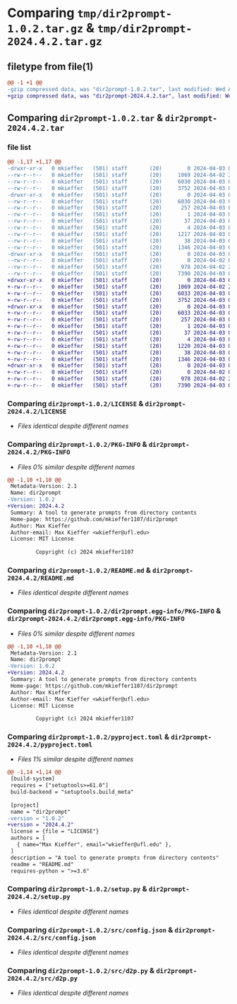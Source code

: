 # Comparing `tmp/dir2prompt-1.0.2.tar.gz` & `tmp/dir2prompt-2024.4.2.tar.gz`

## filetype from file(1)

```diff
@@ -1 +1 @@
-gzip compressed data, was "dir2prompt-1.0.2.tar", last modified: Wed Apr  3 04:04:04 2024, max compression
+gzip compressed data, was "dir2prompt-2024.4.2.tar", last modified: Wed Apr  3 03:59:06 2024, max compression
```

## Comparing `dir2prompt-1.0.2.tar` & `dir2prompt-2024.4.2.tar`

### file list

```diff
@@ -1,17 +1,17 @@
-drwxr-xr-x   0 mkieffer   (501) staff       (20)        0 2024-04-03 04:04:04.666605 dir2prompt-1.0.2/
--rw-r--r--   0 mkieffer   (501) staff       (20)     1069 2024-04-02 23:08:45.000000 dir2prompt-1.0.2/LICENSE
--rw-r--r--   0 mkieffer   (501) staff       (20)     6030 2024-04-03 04:04:04.666422 dir2prompt-1.0.2/PKG-INFO
--rw-r--r--   0 mkieffer   (501) staff       (20)     3752 2024-04-03 03:32:38.000000 dir2prompt-1.0.2/README.md
-drwxr-xr-x   0 mkieffer   (501) staff       (20)        0 2024-04-03 04:04:04.666194 dir2prompt-1.0.2/dir2prompt.egg-info/
--rw-r--r--   0 mkieffer   (501) staff       (20)     6030 2024-04-03 04:04:04.000000 dir2prompt-1.0.2/dir2prompt.egg-info/PKG-INFO
--rw-r--r--   0 mkieffer   (501) staff       (20)      257 2024-04-03 04:04:04.000000 dir2prompt-1.0.2/dir2prompt.egg-info/SOURCES.txt
--rw-r--r--   0 mkieffer   (501) staff       (20)        1 2024-04-03 04:04:04.000000 dir2prompt-1.0.2/dir2prompt.egg-info/dependency_links.txt
--rw-r--r--   0 mkieffer   (501) staff       (20)       37 2024-04-03 04:04:04.000000 dir2prompt-1.0.2/dir2prompt.egg-info/entry_points.txt
--rw-r--r--   0 mkieffer   (501) staff       (20)        4 2024-04-03 04:04:04.000000 dir2prompt-1.0.2/dir2prompt.egg-info/top_level.txt
--rw-r--r--   0 mkieffer   (501) staff       (20)     1217 2024-04-03 04:02:12.000000 dir2prompt-1.0.2/pyproject.toml
--rw-r--r--   0 mkieffer   (501) staff       (20)       38 2024-04-03 04:04:04.666642 dir2prompt-1.0.2/setup.cfg
--rw-r--r--   0 mkieffer   (501) staff       (20)     1346 2024-04-03 03:21:38.000000 dir2prompt-1.0.2/setup.py
-drwxr-xr-x   0 mkieffer   (501) staff       (20)        0 2024-04-03 04:04:04.665993 dir2prompt-1.0.2/src/
--rw-r--r--   0 mkieffer   (501) staff       (20)        0 2024-04-02 07:15:41.000000 dir2prompt-1.0.2/src/__init__.py
--rw-r--r--   0 mkieffer   (501) staff       (20)      978 2024-04-02 23:57:47.000000 dir2prompt-1.0.2/src/config.json
--rw-r--r--   0 mkieffer   (501) staff       (20)     7390 2024-04-03 03:29:17.000000 dir2prompt-1.0.2/src/d2p.py
+drwxr-xr-x   0 mkieffer   (501) staff       (20)        0 2024-04-03 03:59:06.946035 dir2prompt-2024.4.2/
+-rw-r--r--   0 mkieffer   (501) staff       (20)     1069 2024-04-02 23:08:45.000000 dir2prompt-2024.4.2/LICENSE
+-rw-r--r--   0 mkieffer   (501) staff       (20)     6033 2024-04-03 03:59:06.945811 dir2prompt-2024.4.2/PKG-INFO
+-rw-r--r--   0 mkieffer   (501) staff       (20)     3752 2024-04-03 03:32:38.000000 dir2prompt-2024.4.2/README.md
+drwxr-xr-x   0 mkieffer   (501) staff       (20)        0 2024-04-03 03:59:06.945541 dir2prompt-2024.4.2/dir2prompt.egg-info/
+-rw-r--r--   0 mkieffer   (501) staff       (20)     6033 2024-04-03 03:59:06.000000 dir2prompt-2024.4.2/dir2prompt.egg-info/PKG-INFO
+-rw-r--r--   0 mkieffer   (501) staff       (20)      257 2024-04-03 03:59:06.000000 dir2prompt-2024.4.2/dir2prompt.egg-info/SOURCES.txt
+-rw-r--r--   0 mkieffer   (501) staff       (20)        1 2024-04-03 03:59:06.000000 dir2prompt-2024.4.2/dir2prompt.egg-info/dependency_links.txt
+-rw-r--r--   0 mkieffer   (501) staff       (20)       37 2024-04-03 03:59:06.000000 dir2prompt-2024.4.2/dir2prompt.egg-info/entry_points.txt
+-rw-r--r--   0 mkieffer   (501) staff       (20)        4 2024-04-03 03:59:06.000000 dir2prompt-2024.4.2/dir2prompt.egg-info/top_level.txt
+-rw-r--r--   0 mkieffer   (501) staff       (20)     1220 2024-04-03 03:58:48.000000 dir2prompt-2024.4.2/pyproject.toml
+-rw-r--r--   0 mkieffer   (501) staff       (20)       38 2024-04-03 03:59:06.946074 dir2prompt-2024.4.2/setup.cfg
+-rw-r--r--   0 mkieffer   (501) staff       (20)     1346 2024-04-03 03:21:38.000000 dir2prompt-2024.4.2/setup.py
+drwxr-xr-x   0 mkieffer   (501) staff       (20)        0 2024-04-03 03:59:06.945310 dir2prompt-2024.4.2/src/
+-rw-r--r--   0 mkieffer   (501) staff       (20)        0 2024-04-02 07:15:41.000000 dir2prompt-2024.4.2/src/__init__.py
+-rw-r--r--   0 mkieffer   (501) staff       (20)      978 2024-04-02 23:57:47.000000 dir2prompt-2024.4.2/src/config.json
+-rw-r--r--   0 mkieffer   (501) staff       (20)     7390 2024-04-03 03:29:17.000000 dir2prompt-2024.4.2/src/d2p.py
```

### Comparing `dir2prompt-1.0.2/LICENSE` & `dir2prompt-2024.4.2/LICENSE`

 * *Files identical despite different names*

### Comparing `dir2prompt-1.0.2/PKG-INFO` & `dir2prompt-2024.4.2/PKG-INFO`

 * *Files 0% similar despite different names*

```diff
@@ -1,10 +1,10 @@
 Metadata-Version: 2.1
 Name: dir2prompt
-Version: 1.0.2
+Version: 2024.4.2
 Summary: A tool to generate prompts from directory contents
 Home-page: https://github.com/mkieffer1107/dir2prompt
 Author: Max Kieffer
 Author-email: Max Kieffer <wkieffer@ufl.edu>
 License: MIT License
         
         Copyright (c) 2024 mkieffer1107
```

### Comparing `dir2prompt-1.0.2/README.md` & `dir2prompt-2024.4.2/README.md`

 * *Files identical despite different names*

### Comparing `dir2prompt-1.0.2/dir2prompt.egg-info/PKG-INFO` & `dir2prompt-2024.4.2/dir2prompt.egg-info/PKG-INFO`

 * *Files 0% similar despite different names*

```diff
@@ -1,10 +1,10 @@
 Metadata-Version: 2.1
 Name: dir2prompt
-Version: 1.0.2
+Version: 2024.4.2
 Summary: A tool to generate prompts from directory contents
 Home-page: https://github.com/mkieffer1107/dir2prompt
 Author: Max Kieffer
 Author-email: Max Kieffer <wkieffer@ufl.edu>
 License: MIT License
         
         Copyright (c) 2024 mkieffer1107
```

### Comparing `dir2prompt-1.0.2/pyproject.toml` & `dir2prompt-2024.4.2/pyproject.toml`

 * *Files 1% similar despite different names*

```diff
@@ -1,14 +1,14 @@
 [build-system]
 requires = ["setuptools>=61.0"]
 build-backend = "setuptools.build_meta"
 
 [project]
 name = "dir2prompt"
-version = "1.0.2"
+version = "2024.4.2"
 license = {file = "LICENSE"}
 authors = [
   { name="Max Kieffer", email="wkieffer@ufl.edu" },
 ]
 description = "A tool to generate prompts from directory contents"
 readme = "README.md"
 requires-python = ">=3.6"
```

### Comparing `dir2prompt-1.0.2/setup.py` & `dir2prompt-2024.4.2/setup.py`

 * *Files identical despite different names*

### Comparing `dir2prompt-1.0.2/src/config.json` & `dir2prompt-2024.4.2/src/config.json`

 * *Files identical despite different names*

### Comparing `dir2prompt-1.0.2/src/d2p.py` & `dir2prompt-2024.4.2/src/d2p.py`

 * *Files identical despite different names*


